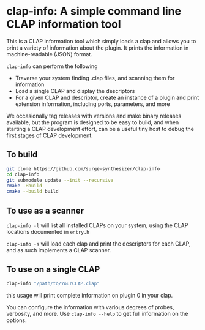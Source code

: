 # clap-info: A simple command line CLAP information tool

This is a CLAP information tool which simply loads a clap and allows you to
print a variety of information about the plugin. It prints the information in 
machine-readable (JSON) format.

`clap-info` can perform the following

- Traverse your system finding .clap files, and scanning them for information
- Load a single CLAP and display the descriptors
- For a given CLAP and descriptor, create an instance of a plugin and print
  extension information, including ports, parameters, and more

We occasionally tag releases with versions and make binary releases available,
but the program is designed to be easy to build, and when starting a CLAP development
effort, can be a useful tiny host to debug the first stages of CLAP development.

## To build

```bash
git clone https://github.com/surge-synthesizer/clap-info
cd clap-info
git submodule update --init --recursive
cmake -Bbuild
cmake --build build
```

## To use as a scanner

`clap-info -l` will list all installed CLAPs on your system, using the CLAP 
locations documented in `entry.h`

`clap-info -s` will load each clap and print the descriptors for each CLAP,
and as such implements a CLAP scanner.

## To use on a single CLAP

```bash
clap-info "/path/to/YourCLAP.clap"
```

this usage will print complete information on plugin 0 in your clap.

You can configure the information with various degrees of probes, verbosity, and more. 
Use `clap-info --help` to get full information on the options.


